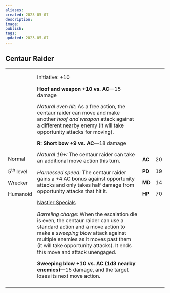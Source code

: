 ```yaml
---
aliases: 
created: 2023-05-07
description: 
image: 
publish: 
tags: 
updated: 2023-05-07
---
```


## Centaur Raider

<table>
<colgroup>
<col style="width: 16%" />
<col style="width: 72%" />
<col style="width: 5%" />
<col style="width: 5%" />
</colgroup>
<tbody>
<tr class="odd">
<td><p>Normal</p>
<p>5<sup>th</sup> level</p>
<p>Wrecker</p>
<p>Humanoid</p></td>
<td><p>Initiative: +10</p>
<p><strong>Hoof and weapon +10 vs. AC</strong>—15 damage</p>
<p><em>Natural even hit:</em> As a free action, the centaur raider can
move and make another <em>hoof and weapon</em> attack against a
different nearby enemy (it will take opportunity attacks for
moving).</p>
<p><strong>R: Short bow +9 vs. AC</strong>—18 damage</p>
<p><em>Natural 16+:</em> The centaur raider can take an additional move
action this turn.</p>
<p><em>Harnessed speed:</em> The centaur raider gains a +4 AC bonus
against opportunity attacks and only takes half damage from opportunity
attacks that hit it.</p>
<p><u>Nastier Specials</u></p>
<p><em>Barreling charge:</em> When the escalation die is even, the
centaur raider can use a standard action and a move action to make a
<em>sweeping blow</em> attack against multiple enemies as it moves past
them (it will take opportunity attacks). It ends this move and attack
unengaged.</p>
<p><strong>Sweeping blow +10 vs. AC (1d3 nearby enemies)</strong>—15
damage, and the target loses its next move action.</p></td>
<td><p><strong>AC</strong></p>
<p><strong>PD</strong></p>
<p><strong>MD</strong></p>
<p><strong>HP</strong></p></td>
<td><p>20</p>
<p>19</p>
<p>14</p>
<p>70</p></td>
</tr>
<tr class="even">
<td></td>
<td></td>
<td></td>
<td></td>
</tr>
</tbody>
</table>

